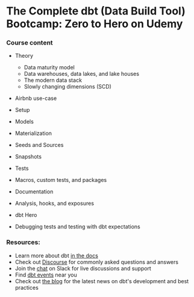 # The Complete dbt (Data Build Tool) Bootcamp: Zero to Hero on Udemy

### Course content

- Theory
  - Data maturity model
  - Data warehouses, data lakes, and lake houses
  - The modern data stack
  - Slowly changing dimensions (SCD)
  
 - Airbnb use-case
 - Setup
 - Models
 - Materialization
 - Seeds and Sources
 - Snapshots
 - Tests
 - Macros, custom tests, and packages
 - Documentation
 - Analysis, hooks, and exposures
 - dbt Hero
 - Debugging tests and testing with dbt expectations


### Resources:
- Learn more about dbt [in the docs](https://docs.getdbt.com/docs/introduction)
- Check out [Discourse](https://discourse.getdbt.com/) for commonly asked questions and answers
- Join the [chat](https://community.getdbt.com/) on Slack for live discussions and support
- Find [dbt events](https://events.getdbt.com) near you
- Check out [the blog](https://blog.getdbt.com/) for the latest news on dbt's development and best practices
